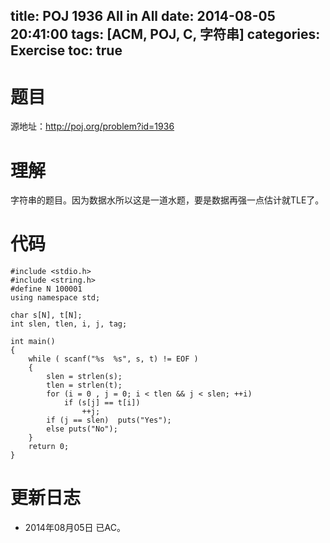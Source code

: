 ﻿title: POJ 1936 All in All
date: 2014-08-05 20:41:00
tags: [ACM, POJ, C, 字符串]
categories: Exercise
toc: true
---
# 题目
源地址：http://poj.org/problem?id=1936

# 理解
字符串的题目。因为数据水所以这是一道水题，要是数据再强一点估计就TLE了。

<!-- more -->

# 代码
```
#include <stdio.h>
#include <string.h>
#define N 100001
using namespace std;

char s[N], t[N];
int slen, tlen, i, j, tag;

int main()
{
    while ( scanf("%s  %s", s, t) != EOF )
    {
        slen = strlen(s);
        tlen = strlen(t);
        for (i = 0 , j = 0; i < tlen && j < slen; ++i)
            if (s[j] == t[i])
                ++j;
        if (j == slen)  puts("Yes");
        else puts("No");
    }
    return 0;
}
```
	
# 更新日志
- 2014年08月05日 已AC。